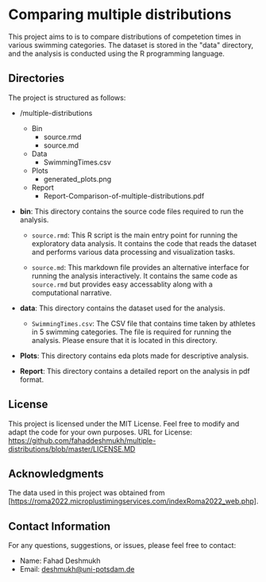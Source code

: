 # Comparing multiple distributions

This project aims to is to compare distributions of competetion times in various swimming categories. The dataset is stored in the "data" directory, and the analysis is conducted using the R programming language.

## Directories

The project is structured as follows:

- /multiple-distributions
    - Bin
        - source.rmd
        - source.md
    - Data
        - SwimmingTimes.csv
    - Plots
        - generated_plots.png
    - Report
        - Report-Comparison-of-multiple-distributions.pdf



- **bin**: This directory contains the source code files required to run the analysis.
  - `source.rmd`: This R script is the main entry point for running the exploratory data analysis. It contains the code that reads the dataset and performs various data processing and visualization tasks.
  
  - `source.md`: This markdown file provides an alternative interface for running the analysis interactively. It contains the same code as `source.rmd` but provides easy accessablity along with a computational narrative.

- **data**: This directory contains the dataset used for the analysis.
  - `SwimmingTimes.csv`: The CSV file that contains time taken by athletes in 5 swimming categories. The file is required for running the analysis. Please ensure that it is located in this directory.

- **Plots**: This directory contains eda plots made for descriptive analysis.
- **Report**: This directory contains a detailed report on the analysis in pdf format.


## License
This project is licensed under the MIT License. Feel free to modify and adapt the code for your own purposes.
URL for License: https://github.com/fahaddeshmukh/multiple-distributions/blob/master/LICENSE.MD


## Acknowledgments
The data used in this project was obtained from [https://roma2022.microplustimingservices.com/indexRoma2022_web.php]. 
## Contact Information
For any questions, suggestions, or issues, please feel free to contact:

- Name: Fahad Deshmukh
- Email: deshmukh@uni-potsdam.de
